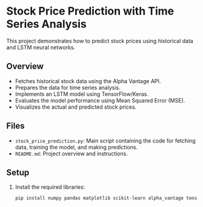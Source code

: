  
# Stock Price Prediction with Time Series Analysis

This project demonstrates how to predict stock prices using historical data and LSTM neural networks.

## Overview

- Fetches historical stock data using the Alpha Vantage API.
- Prepares the data for time series analysis.
- Implements an LSTM model using TensorFlow/Keras.
- Evaluates the model performance using Mean Squared Error (MSE).
- Visualizes the actual and predicted stock prices.

## Files

- `stock_price_prediction.py`: Main script containing the code for fetching data, training the model, and making predictions.
- `README.md`: Project overview and instructions.

## Setup

1. Install the required libraries:
   ```bash
   pip install numpy pandas matplotlib scikit-learn alpha_vantage tensorflow

